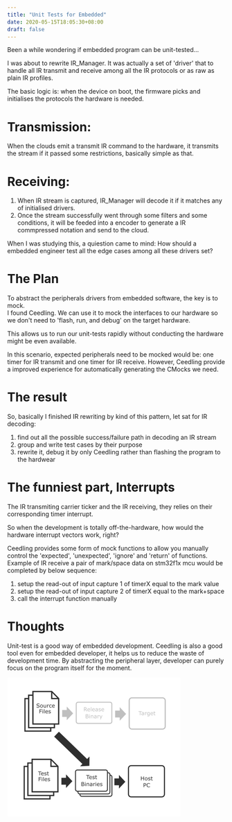 ```yaml
---
title: "Unit Tests for Embedded"
date: 2020-05-15T18:05:30+08:00
draft: false
---
```


Been a while wondering if embedded program can be unit-tested...  

I was about to rewrite IR_Manager. It was actually a set of 'driver' that to handle all IR transmit and receive among all the IR protocols or as raw as plain IR profiles.  

The basic logic is: when the device on boot, the firmware picks and initialises the protocols the hardware is needed.  

# Transmission:  
When the clouds emit a transmit IR command to the hardware, it transmits the stream if it passed some restrictions, basically simple as that.  

# Receiving:  
1. When IR stream is captured, IR_Manager will decode it if it matches any of initialised drivers.  
2. Once the stream successfully went through some filters and some conditions, it will be feeded into a encoder to generate a IR commpressed notation and send to the cloud.    

When I was studying this, a quiestion came to mind: How should a embedded engineer test all the edge cases among all these drivers set?  

# The Plan  
To abstract the peripherals drivers from embedded software, the key is to mock.  
I found Ceedling. We can use it to mock the interfaces to our hardware so we don't need to 'flash, run, and debug' on the target hardware.  

This allows us to run our unit-tests rapidly without conducting the hardware might be even available.  

In this scenario, expected peripherals need to be mocked would be: one timer for IR transmit and one timer for IR receive. However, Ceedling provide a improved experience for automatically generating the CMocks we need.

# The result  
So, basically I finished IR rewriting by kind of this pattern, let sat for IR decoding:  

1. find out all the possible success/failure path in decoding an IR stream  
2. group and write test cases by their purpose  
3. rewrite it, debug it by only Ceedling rather than flashing the program to the hardwear  

# The funniest part, Interrupts  
The IR transmiting carrier ticker and the IR receiving, they relies on their corresponding timer interrupt.  

So when the development is totally off-the-hardware, how would the hardware interrupt vectors work, right?  

Ceedling provides some form of mock functions to allow you manually control the 'expected', 'unexpected', 'ignore' and 'return' of functions.  
Example of IR receive a pair of mark/space data on stm32f1x mcu would be completed by below sequence:  
1. setup the read-out of input capture 1 of timerX equal to the mark value
2. setup the read-out of input capture 2 of timerX equal to the mark+space  
3. call the interrupt function manually

# Thoughts  
Unit-test is a good way of embedded development. Ceedling is also a good tool even for embedded developer, it helps us to reduce the waste of development time. By abstracting the peripheral layer, developer can purely focus on the program itself for the moment.  

![](/posts/images/unit_test1.png)